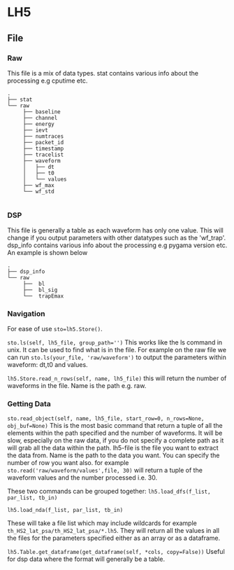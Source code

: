 # LH5

## File

### Raw

This file is a mix of data types. stat contains various info about the processing e.g cputime etc.
```
.
├── stat    
└── raw
     ├── baseline
     ├── channel
     ├── energy
     ├── ievt
     ├── numtraces
     ├── packet_id
     ├── timestamp
     ├── tracelist
     ├── waveform
     │   ├── dt
     │   ├── t0
     │   └── values
     ├── wf_max
     └── wf_std
     
```

### DSP

This file is generally a table as each waveform has only one value. This will change if you output parameters with other datatypes such as the 'wf_trap'. dsp_info contains various info about the processing e.g pygama version etc. An example is shown below
```
.
├── dsp_info    
└── raw
     ├──  bl
     ├──  bl_sig
     └──  trapEmax
```

### Navigation 

For ease of use `sto=lh5.Store()`.

`sto.ls(self, lh5_file, group_path='')`  This works like the ls command in unix. It can be used to find what is in the file. For example on the raw file we can run `sto.ls(your_file, 'raw/waveform')` to output the parameters within waveform: dt,t0 and values.

`lh5.Store.read_n_rows(self, name, lh5_file)` this will return the number of waveforms in the file. Name is the path e.g. raw.



### Getting Data

`sto.read_object(self, name, lh5_file, start_row=0, n_rows=None, obj_buf=None)` This is the most basic command that return a tuple of all the elements within the path specified and the number of waveforms. It will be slow, especially on the raw data, if you do not specify a complete path as it will grab all the data within the path. lh5-file is the file you want to extract the data from. Name is the path to the data you want. You can specify the number of row you want also. for example `sto.read('raw/waveform/values',file, 30)` will return a tuple of the waveform values and the number processed i.e. 30. 


These two commands can be grouped together:
`lh5.load_dfs(f_list, par_list, tb_in)`

`lh5.load_nda(f_list, par_list, tb_in)` 

These will take a file list which may include wildcards for example `th_HS2_lat_psa/th_HS2_lat_psa/*.lh5`. They will return all the values in all the files for the parameters specified either as an array or as a dataframe.

`lh5.Table.get_dataframe(get_dataframe(self, *cols, copy=False))` Useful for dsp data where the format will generally be a table. 



